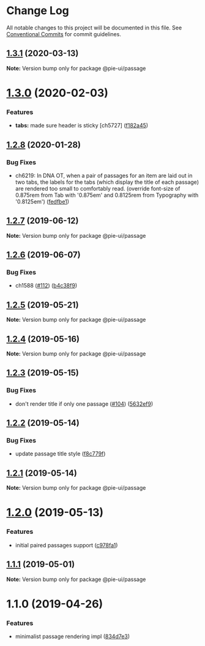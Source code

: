 # Change Log

All notable changes to this project will be documented in this file.
See [Conventional Commits](https://conventionalcommits.org) for commit guidelines.

## [1.3.1](https://github.com/pie-framework/pie-ui/compare/@pie-ui/passage@1.3.0...@pie-ui/passage@1.3.1) (2020-03-13)

**Note:** Version bump only for package @pie-ui/passage





# [1.3.0](https://github.com/pie-framework/pie-ui/compare/@pie-ui/passage@1.2.8...@pie-ui/passage@1.3.0) (2020-02-03)


### Features

* **tabs:** made sure header is sticky [ch5727] ([f182a45](https://github.com/pie-framework/pie-ui/commit/f182a45))





## [1.2.8](https://github.com/pie-framework/pie-ui/compare/@pie-ui/passage@1.2.7...@pie-ui/passage@1.2.8) (2020-01-28)


### Bug Fixes

* ch6219: In DNA OT, when a pair of passages for an item are laid out in two tabs, the labels for the tabs (which display the title of each passage) are rendered too small to comfortably read. (override font-size of 0.875rem from Tab with '0.875em' and 0.8125rem from Typography with '0.8125em') ([fedfbe1](https://github.com/pie-framework/pie-ui/commit/fedfbe1))





## [1.2.7](https://github.com/pie-framework/pie-ui/compare/@pie-ui/passage@1.2.6...@pie-ui/passage@1.2.7) (2019-06-12)

**Note:** Version bump only for package @pie-ui/passage





## [1.2.6](https://github.com/pie-framework/pie-ui/compare/@pie-ui/passage@1.2.5...@pie-ui/passage@1.2.6) (2019-06-07)


### Bug Fixes

* ch1588 ([#112](https://github.com/pie-framework/pie-ui/issues/112)) ([b4c38f9](https://github.com/pie-framework/pie-ui/commit/b4c38f9))





## [1.2.5](https://github.com/pie-framework/pie-ui/compare/@pie-ui/passage@1.2.4...@pie-ui/passage@1.2.5) (2019-05-21)

**Note:** Version bump only for package @pie-ui/passage





## [1.2.4](https://github.com/pie-framework/pie-ui/compare/@pie-ui/passage@1.2.3...@pie-ui/passage@1.2.4) (2019-05-16)

**Note:** Version bump only for package @pie-ui/passage





## [1.2.3](https://github.com/pie-framework/pie-ui/compare/@pie-ui/passage@1.2.2...@pie-ui/passage@1.2.3) (2019-05-15)


### Bug Fixes

* don't render title if only one passage ([#104](https://github.com/pie-framework/pie-ui/issues/104)) ([5632ef9](https://github.com/pie-framework/pie-ui/commit/5632ef9))





## [1.2.2](https://github.com/pie-framework/pie-ui/compare/@pie-ui/passage@1.2.1...@pie-ui/passage@1.2.2) (2019-05-14)


### Bug Fixes

* update passage title style ([f8c779f](https://github.com/pie-framework/pie-ui/commit/f8c779f))





## [1.2.1](https://github.com/pie-framework/pie-ui/compare/@pie-ui/passage@1.2.0...@pie-ui/passage@1.2.1) (2019-05-14)

**Note:** Version bump only for package @pie-ui/passage





# [1.2.0](https://github.com/pie-framework/pie-ui/compare/@pie-ui/passage@1.1.1...@pie-ui/passage@1.2.0) (2019-05-13)


### Features

* initial paired passages support ([c978fa1](https://github.com/pie-framework/pie-ui/commit/c978fa1))





## [1.1.1](https://github.com/pie-framework/pie-ui/compare/@pie-ui/passage@1.1.0...@pie-ui/passage@1.1.1) (2019-05-01)

**Note:** Version bump only for package @pie-ui/passage





# 1.1.0 (2019-04-26)


### Features

* minimalist passage rendering impl ([834d7e3](https://github.com/pie-framework/pie-ui/commit/834d7e3))
